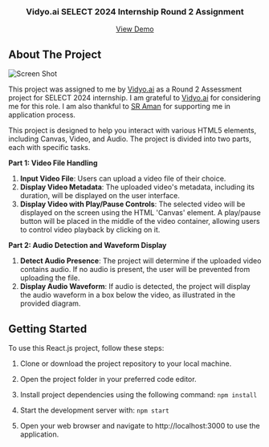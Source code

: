 <br/>
<p align="center">
  <h3 align="center">Vidyo.ai SELECT 2024 Internship Round 2 Assignment</h3>

  <p align="center">
    <a href="https://github.com/saksham-tiwari/vidyo-assignment">View Demo</a>
  </p>
</p>

## About The Project

![Screen Shot](images/screenshot.png)

This project was assigned to me by <a href="https://vidyo.ai/">Vidyo.ai</a> as a Round 2 Assessment project for SELECT 2024 internship. I am grateful to <a href="https://vidyo.ai/">Vidyo.ai</a> for considering me for this role. I am also thankful to <a href="https://github.com/s-r-aman">SR Aman</a> for supporting me in application process.

This project is designed to help you interact with various HTML5 elements, including Canvas, Video, and Audio. The project is divided into two parts, each with specific tasks.

<b>Part 1: Video File Handling</b>

1. <b>Input Video File</b>: Users can upload a video file of their choice.
2. <b>Display Video Metadata</b>: The uploaded video's metadata, including its duration, will be displayed on the user interface.
3. <b>Display Video with Play/Pause Controls</b>: The selected video will be displayed on the screen using the HTML 'Canvas' element. A play/pause button will be placed in the middle of the video container, allowing users to control video playback by clicking on it.

<b>Part 2: Audio Detection and Waveform Display</b>

1. <b>Detect Audio Presence</b>: The project will determine if the uploaded video contains audio. If no audio is present, the user will be prevented from uploading the file.
2. <b>Display Audio Waveform</b>: If audio is detected, the project will display the audio waveform in a box below the video, as illustrated in the provided diagram.

## Getting Started

To use this React.js project, follow these steps:

1. Clone or download the project repository to your local machine.

2. Open the project folder in your preferred code editor.

3. Install project dependencies using the following command:
   `npm install`

4. Start the development server with:
   `npm start`

5. Open your web browser and navigate to http://localhost:3000 to use the application.
